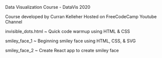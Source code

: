 Data Visualization Course - DataVis 2020

Course developed by Curran Kelleher
Hosted on FreeCodeCamp Youtube Channel

invisible_dots.html ~ Quick code warmup using HTML & CSS

smiley_face_1 ~ Beginning smiley face using HTML, CSS, & SVG

smiley_face_2 ~ Create React app to create smiley face

